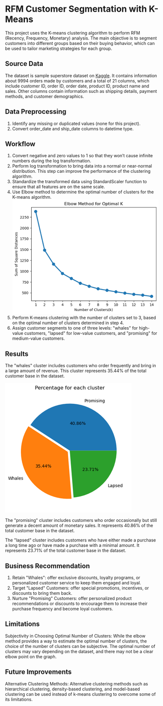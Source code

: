 # RFM Customer Segmentation with K-Means

This project uses the K-means clustering algorithm to perform RFM (Recency, Frequency, Monetary) analysis. The main objective is to segment customers into different groups based on their buying behavior, which can be used to tailor marketing strategies for each group.


## Source Data

The dataset is sample superstore dataset on [Kaggle](https://www.kaggle.com/datasets/bravehart101/sample-supermarket-dataset).  It contains information about 9994 orders made by customers and a total of 21 columns, which include customer ID, order ID, order date, product ID, product name and sales. Other columns contain information such as shipping details, payment methods, and customer demographics.

## Data Preprocessing

1.    Identify any missing or duplicated values (none for this project). 
2.    Convert order_date and ship_date columns to datetime type.

## Workflow

1.	Convert negative and zero values to 1 so that they won’t cause infinite numbers during the log transformation. 
2.	Perform log transformation to bring data into a normal or near-normal distribution. This step can improve the performance of the clustering algorithm.
3.	 Standardize the transformed data using StandardScaler function to ensure that all features are on the same scale.
4.	 Use Elbow method to determine the optimal number of clusters for the K-means algorithm. 
![alt text](https://github.com/QiujiaGuo/RFM-Analysis-for-Customer-Segmentation/blob/main/Elbow%20Method.png)
5. Perform K-means clustering with the number of clusters set to 3, based on the optimal number of clusters determined in step 4.
6.	  Assign customer segments to one of three levels: "whales" for high-value customers, "lapsed" for low-value customers, and "promising" for medium-value customers.

## Results

The "whales" cluster includes customers who order frequently and bring in a large amount of revenue. This cluster represents 35.44% of the total customer base in the dataset.

![alt text](https://github.com/QiujiaGuo/RFM-Analysis-for-Customer-Segmentation/blob/main/percentage%20for%20each%20cluster.png)

The "promising" cluster  includes customers who order occasionally but still generate a decent amount of monetary sales. It represents 40.86% of the total customer base in the dataset.

The "lapsed" cluster includes customers who have either made a purchase a long time ago or have made a purchase with a minimal amount. It represents 23.71% of the total customer base in the dataset.

## Business Recommendation

1.	Retain "Whales": offer exclusive discounts, loyalty programs, or personalized customer service to keep them engaged and loyal.
2.	Target "Lapsed" Customers: offer special promotions, incentives, or discounts to bring them back. 
3.	Nurture "Promising" Customers: offer personalized product recommendations or discounts to encourage them to increase their purchase frequency and become loyal customers.

## Limitations

Subjectivity in Choosing Optimal Number of Clusters: While the elbow method provides a way to estimate the optimal number of clusters, the choice of the number of clusters can be subjective. The optimal number of clusters may vary depending on the dataset, and there may not be a clear elbow point on the graph.

## Future Improvements

Alternative Clustering Methods: Alternative clustering methods such as hierarchical clustering, density-based clustering, and model-based clustering can be used instead of k-means clustering to overcome some of its limitations.
